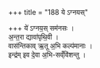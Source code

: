 +++
title = "188 ये ऽग्नयस्"

+++
ये॑ ऽग्नय॒स् सम॑नसः ।  
अ॒न्त॒रा द्यावा॑पृथि॒वी ।  
वास॑न्तिकाव् ऋ॒तू अ॒भि कल्प॑मानाः ।  
इन्द्र॑म् इव दे॒वा अ॒भि-सव्ँवि॑शन्तु ।